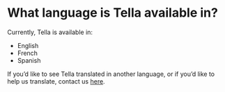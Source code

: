 # What language is Tella available in?

Currently, Tella is available in:

* English
* French
* Spanish

If you’d like to see Tella translated in another language, or if you’d like to help us translate, contact us [here](https://hzontal.org/contact).

